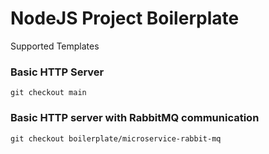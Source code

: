 # NodeJS Project Boilerplate

Supported Templates

### Basic HTTP Server 

```shell
git checkout main
```

### Basic HTTP server with RabbitMQ communication

```shell
git checkout boilerplate/microservice-rabbit-mq
````